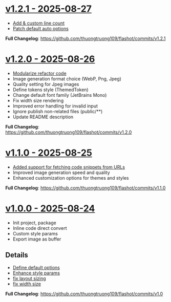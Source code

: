 # [v1.2.1 - 2025-08-27](https://github.com/thuongtruong109/flashot/releases/tag/v1.2.1)

- [Add & custom line count](https://github.com/thuongtruong109/flashot/commit/6048f393de5a4a591ddb6e7a1618bca240b97c1d)
- [Patch default auto options](https://github.com/thuongtruong109/flashot/commit/b02067c6cde3b546393e4fd966224257d3e9f12e)

**Full Changelog**: https://github.com/thuongtruong109/flashot/commits/v1.2.1

# [v1.2.0 - 2025-08-26](https://github.com/thuongtruong109/flashot/releases/tag/v1.2.0)

- [Modularize refactor code](https://github.com/thuongtruong109/flashot/commit/f7332a493590b8f74485da727b7d54e23decb614)
- Image generation format choice (WebP, Png, Jpeg)
- Quality setting for Jpeg images
- Define tokens style (ThemedToken)
- Change default font family (JetBrains Mono)
- Fix width size rendering
- Improved error handling for invalid input
- Ignore publish non-related files (public/\*\*)
- Update README description

**Full Changelog**: https://github.com/thuongtruong109/flashot/commits/v1.2.0

# [v1.1.0 - 2025-08-25](https://github.com/thuongtruong109/flashot/releases/tag/v1.1.0)

- [Added support for fetching code snippets from URLs](https://github.com/thuongtruong109/flashot/commit/b1396d761c58415a77a7e68a9bb966f217762a10)
- Improved image generation speed and quality
- Enhanced customization options for themes and styles

**Full Changelog**: https://github.com/thuongtruong109/flashot/commits/v1.1.0

# [v1.0.0 - 2025-08-24](https://github.com/thuongtruong109/flashot/releases/tag/v1.0.0)

- Init project, package
- Inline code direct convert
- Custom style params
- Export image as buffer

## Details

- [Define default options](https://github.com/thuongtruong109/flashot/commit/7f9dbe0f74c5b4f18a3594bb8e09b441bbe55d80)
- [Enhance style params](https://github.com/thuongtruong109/flashot/commit/9ac4b5f8de6cec67e71ac13498732bf289036953)
- [fix layout sizing](https://github.com/thuongtruong109/flashot/commit/07c59c9e2d45cb6b7b277b02f813d9a181079730)
- [fix width size](https://github.com/thuongtruong109/flashot/commit/ddd2e6878ac646d69122b219fc454ba4582b9306)

**Full Changelog**: https://github.com/thuongtruong109/flashot/commits/v1.0
